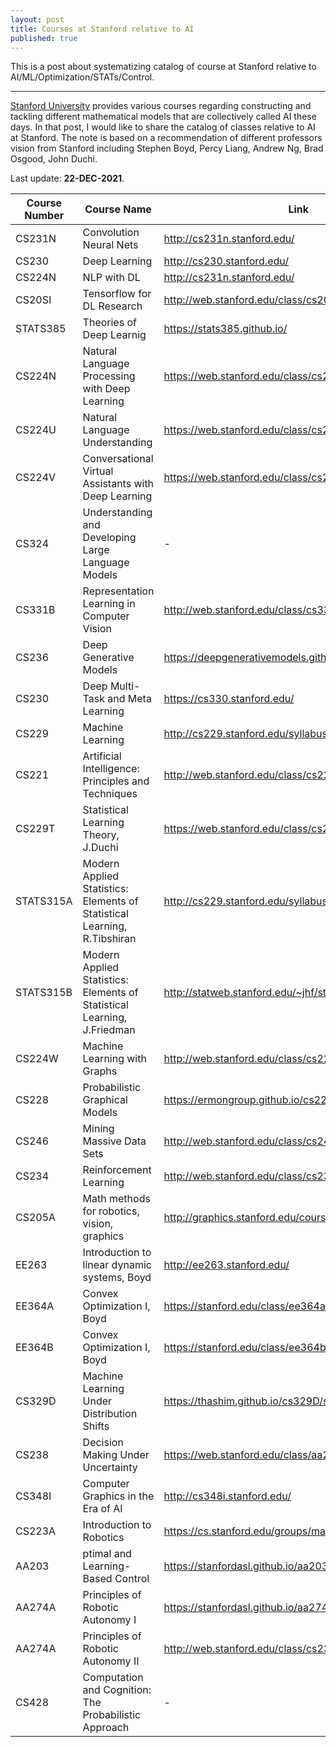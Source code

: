 ```yaml
---
layout: post
title: Courses at Stanford relative to AI
published: true
---
```


This is a post about systematizing catalog of course at Stanford relative to AI/ML/Optimization/STATs/Control.

---

[Stanford University](https://www.stanford.edu/) provides various courses regarding constructing and tackling different mathematical models that are collectively called AI these days. In that post, I would like to share the catalog of classes relative to AI at Stanford. The note is based on a recommendation of different professors vision from Stanford including Stephen Boyd, Percy Liang, Andrew Ng, Brad Osgood, John Duchi.

Last update: **22-DEC-2021**.

| Course Number  | Course Name  | Link  | Slides or Lecture Notes  | Videos   |
|---|---|---|---|---|
| CS231N  | Convolution Neural Nets   |  http://cs231n.stanford.edu/  |  +  |   + |
| CS230  | Deep Learning  |  http://cs230.stanford.edu/  |  -  |   + |
| CS224N  | NLP with DL   |  http://cs231n.stanford.edu/  |  +  |   + |
| CS20SI  | Tensorflow for DL Research  |  http://web.stanford.edu/class/cs20si/  |  -  |   + |
| STATS385  | Theories of Deep Learnig  |  https://stats385.github.io/  |  +  |   + |
| CS224N  | Natural Language Processing with Deep Learning  | https://web.stanford.edu/class/cs224u/index.html  |  -  |   + |
| CS224U  | Natural Language Understanding  | https://web.stanford.edu/class/cs224u/index.html  |  -  |   + |
| CS224V | Conversational Virtual Assistants with Deep Learning |  https://web.stanford.edu/class/cs224v/schedule.html  | + |  -  |
| CS324 | Understanding and Developing Large Language Models | -  | - | - |
| CS331B  | Representation Learning in Computer Vision  | http://web.stanford.edu/class/cs331b/schedule.html |  -  |   + |
| CS236  | Deep Generative Models  |  https://deepgenerativemodels.github.io/syllabus.html  |  -  |   + |
| CS230  | Deep Multi-Task and Meta Learning  |  https://cs330.stanford.edu/   |  +  |   + |
| CS229  | Machine Learning  |  http://cs229.stanford.edu/syllabus.html   |  +  |   + |
| CS221  | Artificial Intelligence: Principles and Techniques  |  http://web.stanford.edu/class/cs221/   |  - |   + |
| CS229T  | Statistical Learning Theory, J.Duchi  |  https://web.stanford.edu/class/cs229t/   |  -  |   + |
| STATS315A  | Modern Applied Statistics: Elements of Statistical Learning, R.Tibshiran  |  http://cs229.stanford.edu/syllabus.html   |  -  |   - |
| STATS315B  | Modern Applied Statistics: Elements of Statistical Learning, J.Friedman  |  http://statweb.stanford.edu/~jhf/stats315b.html   |  -  |   - |
| CS224W  | Machine Learning with Graphs  |  http://web.stanford.edu/class/cs224w/   |  -  |   + |
| CS228  | Probabilistic Graphical Models  |  https://ermongroup.github.io/cs228-notes/   |  -  |   + |
| CS246  | Mining Massive Data Sets  |  http://web.stanford.edu/class/cs246/    |  +  |   - |
| CS234  | Reinforcement Learning  | http://web.stanford.edu/class/cs234/schedule.html    |  -  |   + |
| CS205A  | Math methods for robotics, vision, graphics  |  http://graphics.stanford.edu/courses/cs205a/|  -  |   + |
| EE263  | Introduction to linear dynamic systems, Boyd  |  http://ee263.stanford.edu/|  +  |   + |
| EE364A  | Convex Optimization I, Boyd  |  https://stanford.edu/class/ee364a/ |  +  |   + |
| EE364B  | Convex Optimization I, Boyd  |  https://stanford.edu/class/ee364b/ |  +  |   + |
| CS329D | Machine Learning Under Distribution Shifts | https://thashim.github.io/cs329D/schedule/  |  -  |   - |
| CS238 | Decision Making Under Uncertainty |  https://web.stanford.edu/class/aa228/cgi-bin/wp/  |  -  |   - |
| CS348I | Computer Graphics in the Era of AI | http://cs348i.stanford.edu/ | - | - |
| CS223A | Introduction to Robotics | https://cs.stanford.edu/groups/manips/teaching/cs223a/  | + | + |
| AA203 | ptimal and Learning-Based Control | https://stanfordasl.github.io/aa203/ | + | - |
| AA274A | Principles of Robotic Autonomy I | https://stanfordasl.github.io/aa274a/ | https://stanfordasl.github.io/aa274a/ | + | - |
| AA274A | Principles of Robotic Autonomy II | http://web.stanford.edu/class/cs237b/ | + | - |
| CS428 | Computation and Cognition: The Probabilistic Approach | -| - | - |
